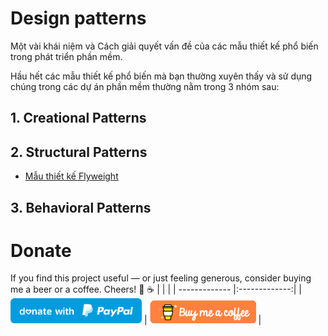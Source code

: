 # Design patterns

Một vài khái niệm và Cách giải quyết vấn đề của các mẫu thiết kế phổ biến trong phát triển phần mềm.

Hầu hết các mẫu thiết kế phổ biến mà bạn thường xuyên thấy và sử dụng chúng trong các dự án phần mềm thường nằm trong 3 nhóm sau:

## 1. Creational Patterns
## 2. Structural Patterns
- [Mẫu thiết kế Flyweight](structural-patterns/Flyweight.md)
## 3. Behavioral Patterns

# Donate
If you find this project useful — or just feeling generous, consider buying me a beer or a coffee. Cheers! :beers: :coffee:
|               |               |
| ------------- |:-------------:|
|   <a href="https://www.paypal.me/ngnam39"><img src="https://github.com/ngnam/Resources/blob/master/donate_paypal.svg" height="40"></a>   | [![BMC](https://github.com/ngnam/Resources/blob/master/donate_coffee.png)](https://www.buymeacoffee.com/ngnam) |
